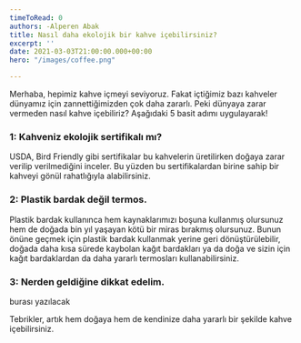 ```yaml
---
timeToRead: 0
authors: -Alperen Abak
title: Nasıl daha ekolojik bir kahve içebilirsiniz?
excerpt: ''
date: 2021-03-03T21:00:00.000+00:00
hero: "/images/coffee.png"

---
```

Merhaba, hepimiz kahve içmeyi seviyoruz. Fakat içtiğimiz bazı kahveler dünyamız için zannettiğimizden çok daha zararlı. Peki dünyaya zarar vermeden nasıl kahve içebiliriz? Aşağıdaki 5 basit adımı uygulayarak!

### 1: Kahveniz ekolojik sertifikalı mı?

USDA, Bird Friendly gibi sertifikalar bu kahvelerin üretilirken doğaya zarar verilip verilmediğini inceler. Bu yüzden bu sertifikalardan birine sahip bir kahveyi gönül rahatlığıyla alabilirsiniz.

### 2: Plastik bardak değil termos. 

Plastik bardak kullanınca hem kaynaklarımızı boşuna kullanmış olursunuz hem de doğada bin yıl yaşayan kötü bir miras bırakmış olursunuz. Bunun önüne geçmek için plastik bardak kullanmak yerine geri dönüştürülebilir, doğada daha kısa sürede kaybolan kağıt bardakları ya da doğa ve sizin için kağıt bardaklardan da daha yararlı termosları kullanabilirsiniz.

### 3: Nerden geldiğine dikkat edelim.

burası yazılacak

Tebrikler, artık hem doğaya hem de kendinize daha yararlı bir şekilde kahve içebilirsiniz.
